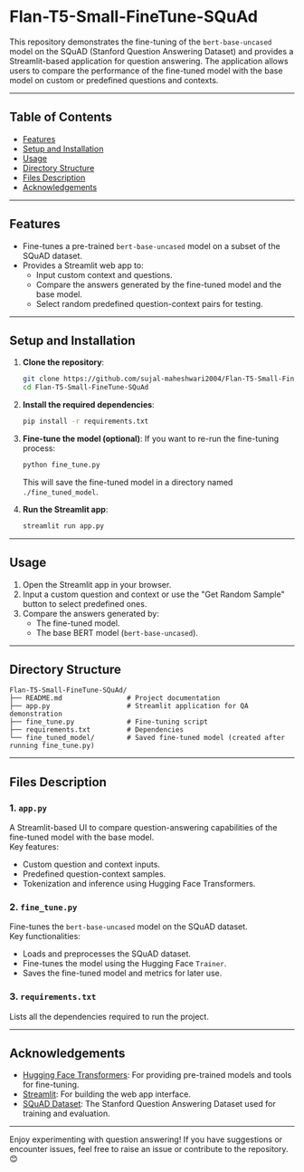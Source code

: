 # Flan-T5-Small-FineTune-SQuAd

This repository demonstrates the fine-tuning of the `bert-base-uncased` model on the SQuAD (Stanford Question Answering Dataset) and provides a Streamlit-based application for question answering. The application allows users to compare the performance of the fine-tuned model with the base model on custom or predefined questions and contexts.

---

## Table of Contents
- [Features](#features)
- [Setup and Installation](#setup-and-installation)
- [Usage](#usage)
- [Directory Structure](#directory-structure)
- [Files Description](#files-description)
- [Acknowledgements](#acknowledgements)

---

## Features
- Fine-tunes a pre-trained `bert-base-uncased` model on a subset of the SQuAD dataset.
- Provides a Streamlit web app to:
  - Input custom context and questions.
  - Compare the answers generated by the fine-tuned model and the base model.
  - Select random predefined question-context pairs for testing.

---

## Setup and Installation

1. **Clone the repository**:
    ```bash
    git clone https://github.com/sujal-maheshwari2004/Flan-T5-Small-FineTune-SQuAd.git
    cd Flan-T5-Small-FineTune-SQuAd
    ```

2. **Install the required dependencies**:
    ```bash
    pip install -r requirements.txt
    ```

3. **Fine-tune the model (optional)**:
    If you want to re-run the fine-tuning process:
    ```bash
    python fine_tune.py
    ```
    This will save the fine-tuned model in a directory named `./fine_tuned_model`.

4. **Run the Streamlit app**:
    ```bash
    streamlit run app.py
    ```

---

## Usage

1. Open the Streamlit app in your browser.
2. Input a custom question and context or use the "Get Random Sample" button to select predefined ones.
3. Compare the answers generated by:
   - The fine-tuned model.
   - The base BERT model (`bert-base-uncased`).

---

## Directory Structure

```
Flan-T5-Small-FineTune-SQuAd/
├── README.md                # Project documentation
├── app.py                   # Streamlit application for QA demonstration
├── fine_tune.py             # Fine-tuning script
├── requirements.txt         # Dependencies
└── fine_tuned_model/        # Saved fine-tuned model (created after running fine_tune.py)
```

---

## Files Description

### 1. `app.py`
A Streamlit-based UI to compare question-answering capabilities of the fine-tuned model with the base model.  
Key features:
- Custom question and context inputs.
- Predefined question-context samples.
- Tokenization and inference using Hugging Face Transformers.

### 2. `fine_tune.py`
Fine-tunes the `bert-base-uncased` model on the SQuAD dataset.  
Key functionalities:
- Loads and preprocesses the SQuAD dataset.
- Fine-tunes the model using the Hugging Face `Trainer`.
- Saves the fine-tuned model and metrics for later use.

### 3. `requirements.txt`
Lists all the dependencies required to run the project.

---

## Acknowledgements

- [Hugging Face Transformers](https://huggingface.co/transformers/): For providing pre-trained models and tools for fine-tuning.
- [Streamlit](https://streamlit.io/): For building the web app interface.
- [SQuAD Dataset](https://rajpurkar.github.io/SQuAD-explorer/): The Stanford Question Answering Dataset used for training and evaluation.

---

Enjoy experimenting with question answering! If you have suggestions or encounter issues, feel free to raise an issue or contribute to the repository. 😊
```
